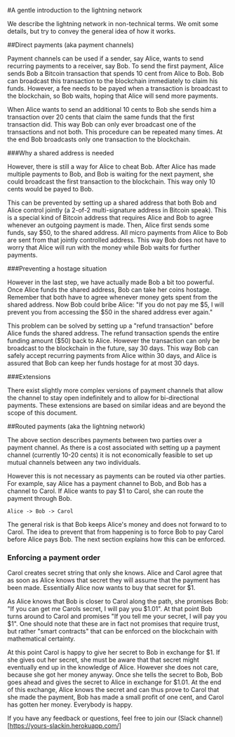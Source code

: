 #A gentle introduction to the lightning network

We describe the lightning network in non-technical terms. We omit some details, but try to convey the general idea of how it works.

##Direct payments (aka payment channels)

Payment channels can be used if a sender, say Alice, wants to send recurring payments to a receiver, say Bob. To send the first payment, Alice sends Bob a Bitcoin transaction that spends 10 cent from Alice to Bob. Bob can broadcast this transaction to the blockchain immediately to claim his funds. However, a fee needs to be payed when a transaction is broadcast to the blockchain, so Bob waits, hoping that Alice will send more payments.

When Alice wants to send an additional 10 cents to Bob she sends him a transaction over 20 cents that claim the same funds that the first transaction did. This way Bob can only ever broadcast one of the transactions and not both. This procedure can be repeated many times. At the end Bob broadcasts only one transaction to the blockchain.

###Why a shared address is needed

However, there is still a way for Alice to cheat Bob. After Alice has made multiple payments to Bob, and Bob is waiting for the next payment, she could broadcast the first transaction to the blockchain. This way only 10 cents would be payed to Bob.

This can be prevented by setting up a shared address that both Bob and Alice control jointly (a 2-of-2 multi-signature address in Bitcoin speak). This is a special kind of Bitcoin address that requires Alice and Bob to agree whenever an outgoing payment is made. Then, Alice first sends some funds, say $50, to the shared address. All micro payments from Alice to Bob are sent from that jointly controlled address. This way Bob does not have to worry that Alice will run with the money while Bob waits for further payments.

###Preventing a hostage situation

However in the last step, we have actually made Bob a bit too powerful. Once Alice funds the shared address, Bob can take her coins hostage. Remember that both have to agree whenever money gets spent from the shared address. Now Bob could bribe Alice: "If you do not pay me $5, I will prevent you from  accessing the $50 in the shared address ever again."

This problem can be solved by setting up a "refund transaction" before Alice funds the shared address. The refund transaction spends the entire funding amount ($50) back to Alice. However the transaction can only be broadcast to the blockchain in the future, say 30 days. This way Bob can safely accept recurring payments from Alice within 30 days, and Alice is assured that Bob can keep her funds hostage for at most 30 days.

###Extensions

There exist slightly more complex versions of payment channels that allow the channel to stay open indefinitely and to allow for bi-directional payments. These extensions are based on similar ideas and are beyond the scope of this document.

##Routed payments (aka the lightning network)

The above section describes payments between two parties over a payment channel. As there is a cost associated with setting up a payment channel (currently 10-20 cents) it is not economically feasible to set up mutual channels between any two individuals.

However this is not necessary as payments can be routed via other parties. For example, say Alice has a payment channel to Bob, and Bob has a channel to Carol. If Alice wants to pay $1 to Carol, she can route the payment through Bob.

	Alice -> Bob -> Carol

The general risk is that Bob keeps Alice's money and does not forward to to Carol. The idea to prevent that from happening is to force Bob to pay Carol before Alice pays Bob. The next section explains how this can be enforced.

### Enforcing a payment order

Carol creates secret string that only she knows. Alice and Carol agree that as soon as Alice knows that secret they will assume that the payment has been made. Essentially Alice now wants to buy that secret for $1.

As Alice knows that Bob is closer to Carol along the path, she promises Bob: "If you can get me Carols secret, I will pay you $1.01". At that point Bob turns around to Carol and promises "If you tell me your secret, I will pay you $1". One should note that these are in fact not promises that require trust, but rather "smart contracts" that can be enforced on the blockchain with mathematical certainty.

At this point Carol is happy to give her secret to Bob in exchange for $1. If she gives out her secret, she must be aware that that secret might eventually end up in the knowledge of Alice. However she does not care, because she got her money anyway. Once she tells the secret to Bob, Bob goes ahead and gives the secret to Alice in exchange for $1.01. At the end of this exchange, Alice knows the secret and can thus prove to Carol that she made the payment, Bob has made a small profit of one cent, and Carol has gotten her money. Everybody is happy.

If you have any feedback or questions, feel free to join our (Slack channel)[https://yours-slackin.herokuapp.com/]
